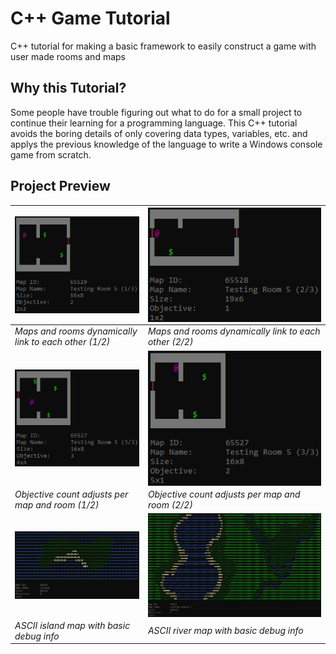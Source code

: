 # C++ Game Tutorial
C++ tutorial for making a basic framework to easily construct a game with user made rooms and maps

## Why this Tutorial?
Some people have trouble figuring out what to do for a small project to continue their learning for a programming language. This C++ tutorial avoids the boring details of only covering data types, variables, etc. and applys the previous knowledge of the language to write a Windows console game from scratch.

## Project Preview
|<img align="left" src="capture/preview_1.png">|<img align="left" src="capture/preview_2.png">|
|-|-|
|<em>Maps and rooms dynamically link to each other (1/2)</em>|<em>Maps and rooms dynamically link to each other (2/2)</em>|
|<img align="left" src="capture/preview_3.png">|<img align="left" src="capture/preview_4.png">|
|<em>Objective count adjusts per map and room (1/2)</em>|<em>Objective count adjusts per map and room (2/2)</em>|
|<img align="left" src="capture/preview_5.png">|<img align="left" src="capture/preview_6.png">|
|<em>ASCII island map with basic debug info</em>|<em>ASCII river map with basic debug info</em>|
